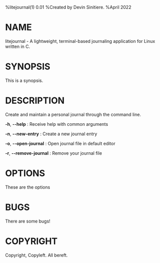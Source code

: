 %litejournal(1) 0.01
%Created by Devin Sinitiere.
%April 2022

# NAME

litejournal - A lightweight, terminal-based journaling application for Linux written in C.

# SYNOPSIS

This is a synopsis.

# DESCRIPTION

Create and maintain a personal journal through the command line.

**-h**, **--help**
: Receive help with common arguments

**-n**, **--new-entry**
: Create a new journal entry

**-o**, **--open-journal**
: Open journal file in default editor

**-r**, **--remove-journal**
: Remove your journal file

# OPTIONS

These are the options

# BUGS

There are some bugs!

# COPYRIGHT

Copyright, Copyleft. All bereft.